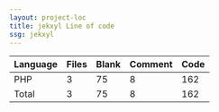 ```yaml
---
layout: project-loc
title: jekxyl Line of code
ssg: jekxyl
---
```

<div class="table-responsive">
<table class="table">
<thead><tr>
<th>Language</th>
<th>Files</th>
<th>Blank</th>
<th>Comment</th>
<th>Code</th>
</tr></thead><tbody>
<tr><td>PHP</td><td> 3</td><td> 75</td><td> 8</td><td> 162</td></tr>
<tr><td>Total</td><td>3</td><td>75</td><td>8</td><td>162</td></tr>
</tbody></table></div>

